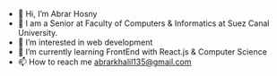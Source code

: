 - 👋 Hi, I’m Abrar Hosny
- 🔭 I am a Senior at Faculty of Computers & Informatics at Suez Canal University.
- 👀 I’m interested in web development 
- 🌱 I’m currently learning FrontEnd with React.js & Computer Science
- 📫 How to reach me abrarkhalil135@gmail.com

<!---
AbrarKhalil26/AbrarKhalil26 is a ✨ special ✨ repository because its `README.md` (this file) appears on your GitHub profile.
You can click the Preview link to take a look at your changes.
--->
